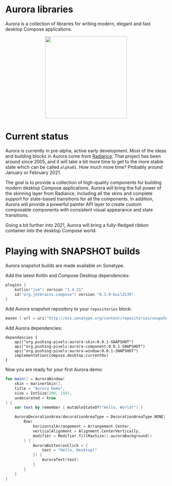 # Aurora libraries

Aurora is a collection of libraries for writing modern, elegant and fast desktop Compose applications.

<p align="center">
<img src="https://raw.githubusercontent.com/kirill-grouchnikov/aurora/master/docs/images/logo/auroraicon-512.png" width="256" height="256" border=0>
</p>

# Current status

Aurora is currently in pre-alpha, active early development. Most of the ideas and building blocks in Aurora come from [Radiance](https://github.com/kirill-grouchnikov/radiance). That project has been around since 2005, and it will take a bit more time to get to the more stable state which can be called `alpha01`. How much more time? Probably around January or February 2021.

The goal is to provide a collection of high-quality components for building modern desktop Compose applications. Aurora will bring the full power of the skinning layer from Radiance, including all the skins and complete support for state-based transitions for all the components. In addition, Aurora will provide a powerful painter API layer to create custom composable components with consistent visual appearance and state transitions.

Going a bit further into 2021, Aurora will bring a fully-fledged ribbon container into the desktop Compose world.

# Playing with SNAPSHOT builds

Aurora snapshot builds are made available on Sonatype.

Add the latest Kotlin and Compose Desktop dependencies:
```kotlin
plugins {
    kotlin("jvm") version "1.4.21"
    id("org.jetbrains.compose") version "0.3.0-build139"
}
```

Add Aurora snapshot repository to your `repositories` block:
```kotlin
maven { url = uri("http://oss.sonatype.org/content/repositories/snapshots") }
```

Add Aurora dependencies:

```
dependencies {
    api("org.pushing-pixels:aurora-skin:0.0.1-SNAPSHOT")
    api("org.pushing-pixels:aurora-component:0.0.1-SNAPSHOT")
    api("org.pushing-pixels:aurora-window:0.0.1-SNAPSHOT")
    implementation(compose.desktop.currentOs)
}
```

Now you are ready for your first Aurora demo:

```kotlin
fun main() = AuroraWindow(
    skin = marinerSkin(),
    title = "Aurora Demo",
    size = IntSize(200, 150),
    undecorated = true
) {
    var text by remember { mutableStateOf("Hello, World!") }

    AuroraDecorationArea(decorationAreaType = DecorationAreaType.NONE) {
        Row(
            horizontalArrangement = Arrangement.Center,
            verticalAlignment = Alignment.CenterVertically,
            modifier = Modifier.fillMaxSize().auroraBackground()
        ) {
            AuroraButton(onClick = {
                text = "Hello, Desktop!"
            }) {
                AuroraText(text)
            }
        }
    }
}
```
